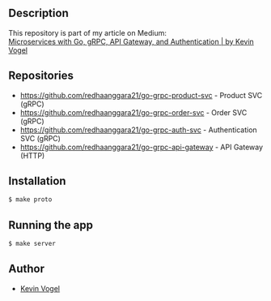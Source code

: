 ## Description

This repository is part of my article on Medium:  
[Microservices with Go, gRPC, API Gateway, and Authentication | by Kevin Vogel](https://levelup.gitconnected.com/microservices-with-go-grpc-api-gateway-and-authentication-part-1-2-393ad9fc9d30)

## Repositories

- https://github.com/redhaanggara21/go-grpc-product-svc - Product SVC (gRPC)
- https://github.com/redhaanggara21/go-grpc-order-svc - Order SVC (gRPC)
- https://github.com/redhaanggara21/go-grpc-auth-svc - Authentication SVC (gRPC)
- https://github.com/redhaanggara21/go-grpc-api-gateway - API Gateway (HTTP)

## Installation

```bash
$ make proto
```

## Running the app

```bash
$ make server
```

## Author

- [Kevin Vogel](https://medium.com/@hellokevinvogel)
